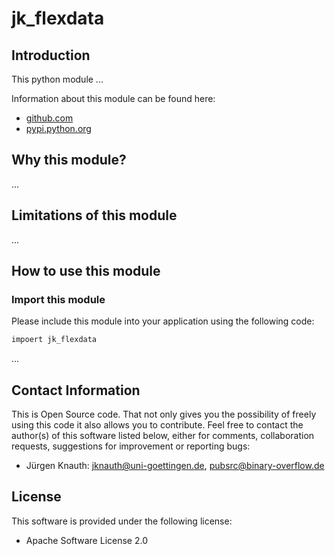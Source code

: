 jk_flexdata
==========

Introduction
------------

This python module ...

Information about this module can be found here:

* [github.com](https://github.com/jkpubsrc/python-module-jk-flexdata)
* [pypi.python.org](https://pypi.python.org/pypi/jk_flexdata)

Why this module?
----------------

...

Limitations of this module
--------------------------

...

How to use this module
----------------------

### Import this module

Please include this module into your application using the following code:

```python
impoert jk_flexdata
```

...

Contact Information
-------------------

This is Open Source code. That not only gives you the possibility of freely using this code it also
allows you to contribute. Feel free to contact the author(s) of this software listed below, either
for comments, collaboration requests, suggestions for improvement or reporting bugs:

* Jürgen Knauth: jknauth@uni-goettingen.de, pubsrc@binary-overflow.de

License
-------

This software is provided under the following license:

* Apache Software License 2.0



